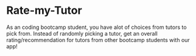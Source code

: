 # Rate-my-Tutor
As an coding bootcamp student, you have alot of choices from tutors to pick from. Instead of randomly picking a tutor, get an overall rating/recommendation for tutors from other bootcamp students with our app!

